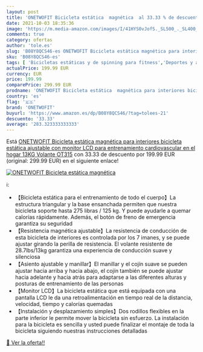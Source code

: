 ```yaml
---
layout: post
title: 'ONETWOFIT Bicicleta estática  magnética  al 33.33 % de descuento'
date: 2021-10-03 18:35:36
image: 'https://m.media-amazon.com/images/I/41HYS0vJofS._SL500_._SL400_.jpg'
comments: true
category: ofertas
author: 'tole.es'
slug: 'B08Y8QCS46-es ONETWOFIT Bicicleta estática magnética para interiores...'
sku: 'B08Y8QCS46-es'
tags: [ 'Bicicletas estáticas y de spinning para fitness','Deportes y aire libre','Fitness y ejercicio','Máquinas de cardio para fitness','bicicleta','onetwofit', ]
actualPrice: 199.99 EUR
currency: EUR
price: 199.99
comparePrice: 299.99 EUR
prodname: 'ONETWOFIT Bicicleta estática  magnética para interiores bicicleta estática ajustable con monitor LCD para entrenamiento cardiovascular en el hogar 13KG Volante OT315'
country: 'es'
flag: '🇪🇸'
brand: 'ONETWOFIT'
buyurl: 'https://www.amazon.es/dp/B08Y8QCS46/?tag=tolees-21'
descuento: '33.33'
average: '283.323333333333'
---
```


Está [ONETWOFIT Bicicleta estática  magnética para interiores bicicleta estática ajustable con monitor LCD para entrenamiento cardiovascular en el hogar 13KG Volante OT315](https://www.amazon.es/dp/B08Y8QCS46/?tag=tolees-21) con 33.33 de descuento por 199.99 EUR (original: 299.99 EUR) en el siguiente enlace!

[![ONETWOFIT Bicicleta estática  magnética ](https://m.media-amazon.com/images/I/41HYS0vJofS._SL500_._SL400_.jpg)](https://www.amazon.es/dp/B08Y8QCS46/?tag=tolees-21)

ℹ️:

- 【Bicicleta estática para el entrenamiento de todo el cuerpo】La estructura triangular y la base ensanchada permiten que nuestra bicicleta soporte hasta 275 libras / 125 kg. Y puede ayudarle a quemar calorías rápidamente. Además, el botón de freno de emergencia garantiza su seguridad
- 【Resistencia magnética ajustable】La resistencia de conducción de esta bicicleta de interiores es controlada por los 7 imanes, y se puede ajustar girando la perilla de resistencia. El volante resistente de 28.7lbs/13kg garantiza una experiencia de conducción suave y silenciosa
- 【Asiento ajustable y manillar】El manillar y el cojín suave se pueden ajustar hacia arriba y hacia abajo, el cojín también se puede ajustar hacia adelante y hacia atrás para adaptarse a las diferentes alturas y posturas de entrenamiento de las personas
- 【Monitor LCD】La bicicleta estática que está equipada con una pantalla LCD le da una retroalimentación en tiempo real de la distancia, velocidad, tiempo y calorías quemadas
- 【Instalación y desplazamiento simples】Dos rodillos flexibles en la parte inferior le permite mover la bicicleta sin esfuerzo. La instalación para la bicicleta es sencilla y usted puede finalizar el montaje de toda la bicicleta siguiendo nuestras instrucciones detalladas

[🛒 Ver la oferta!!](https://www.amazon.es/dp/B08Y8QCS46/?tag=tolees-21)
